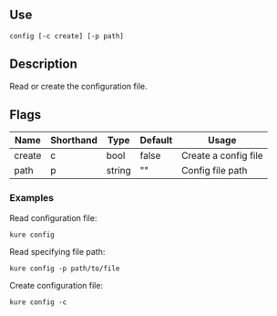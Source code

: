 ## Use

`config [-c create] [-p path]`

## Description

Read or create the configuration file.

## Flags 

|  Name     |  Shorthand    |     Type      |    Default    |            Usage             |
|-----------|---------------|---------------|---------------|------------------------------|
| create    | c             | bool          | false         | Create a config file         |
| path      | p             | string        | ""            | Config file path             |

### Examples

Read configuration file:
```
kure config
```

Read specifying file path:
```
kure config -p path/to/file
```

Create configuration file:
```
kure config -c
```